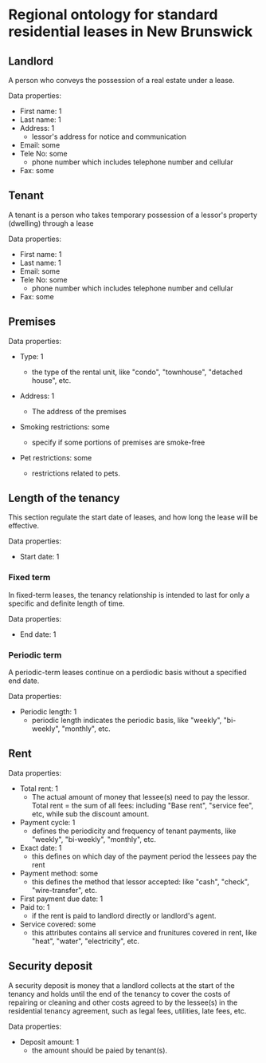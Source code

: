 # Regional ontology for standard residential leases in New Brunswick 

## Landlord 

A person who conveys the possession of a real estate under a lease.

Data properties: 
- First name:  1
- Last name:  1
- Address:  1
    - lessor's address for notice and communication 
- Email: some
- Tele No: some
    - phone number which includes telephone number and cellular
- Fax: some 

## Tenant 

A tenant is a person who takes temporary possession of a lessor's property (dwelling) through a lease 

Data properties: 
- First name:  1
- Last name:  1
- Email: some
- Tele No: some
    - phone number which includes telephone number and cellular
- Fax: some 

## Premises 

Data properties: 
- Type: 1 
    - the type of the rental unit, like "condo", "townhouse", "detached house", etc. 
- Address: 1
    - The address of the premises

- Smoking restrictions: some 
    - specify if some portions of premises are smoke-free 
- Pet restrictions: some 
    - restrictions related to pets. 

## Length of the tenancy  
This section regulate the start date of leases, and how long the lease will be effective. 

Data properties: 
- Start date: 1 
### Fixed term 
In fixed-term leases, the tenancy relationship is intended to last for only a specific and definite length of time.

Data properties: 
- End date: 1 

### Periodic term 
A periodic-term leases continue on a perdiodic basis without a specified end date. 

Data properties: 
- Periodic length: 1
    - periodic length indicates the periodic basis, like "weekly", "bi-weekly", "monthly", etc. 


## Rent 

Data properties: 

- Total rent: 1 
    - The actual amount of money that lessee(s) need to pay the lessor. Total rent = the sum of all fees: including "Base rent", "service fee", etc, while sub the discount amount. 
- Payment cycle: 1 
    - defines the periodicity and frequency of tenant payments, like "weekly", "bi-weekly", "monthly", etc. 
- Exact date: 1 
    - this defines on which day of the payment period the lessees pay the rent
- Payment method: some
    - this defines the method that lessor accepted: like "cash", "check", "wire-transfer", etc. 
- First payment due date: 1 
- Paid to: 1 
    - if the rent is paid to landlord directly or landlord's agent. 
- Service covered: some
    - this attributes contains all service and frunitures covered in rent, like "heat", "water", "electricity", etc. 


## Security deposit 
A security deposit is money that a landlord collects at the start of the tenancy and holds until the end of the tenancy to cover the costs of repairing or cleaning and other costs agreed to by the lessee(s) in the residential tenancy agreement, such as legal fees, utilities, late fees, etc.

Data properties: 
- Deposit amount: 1
    - the amount should be paied by tenant(s). 
